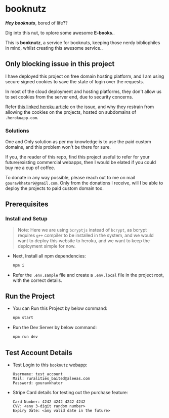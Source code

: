 # booknutz

**_Hey booknuts_**, bored of life??

Dig into this nut, to xplore some awesome **E-books**..

This is **booknutz**, a service for booknuts, keeping those nerdy bibliophiles in mind, whilst creating this awesome service..

## Only blocking issue in this project

I have deployed this project on free domain hosting platform, and I am using secure signed cookies to save the state of login over the requests.

In most of the cloud deployment and hosting platforms, they don't allow us to set cookies from the server end, due to security concerns.

Refer [this linked heroku article](https://devcenter.heroku.com/articles/cookies-and-herokuapp-com) on the issue, and why they restrain from allowing the cookies on the projects, hosted on subdomains of `.herokuapp.com`.

### Solutions

One and Only solution as per my knowledge is to use the paid custom domains, and this problem won't be there for sure.

If you, the reader of this repo, find this project useful to refer for your future/existing commercial webapps, then I would be elated if you could buy me a cup of coffee.

To donate in any way possible, please reach out to me on mail `gouravkhator9@gmail.com`. Only from the donations I receive, will I be able to deploy the projects to paid custom domain too.

## Prerequisites

### Install and Setup

> Note: Here we are using `bcryptjs` instead of `bcrypt`, as bcrypt requires `g++` compiler to be installed in the system, and we would want to deploy this website to heroku, and we want to keep the deployment simple for now.

- Next, Install all npm dependencies:

  ```sh
  npm i
  ```

- Refer the `.env.sample` file and create a `.env.local` file in the project root, with the correct details.

## Run the Project

- You can Run this Project by below command:

  ```sh
  npm start
  ```

- Run the Dev Server by below command:

  ```sh
  npm run dev
  ```

## Test Account Details

- Test Login to this `booknutz` webapp:

  ```
  Username: test_account
  Mail: ruralities_baited@aleeas.com
  Password: gouravkhator
  ```

- Stripe Card details for testing out the purchase feature:

  ```
  Card Number: 4242 4242 4242 4242
  CVV: <any 3-digit random number>
  Expiry Date: <any valid date in the future>
  ```
